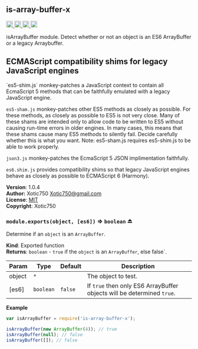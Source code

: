 <a name="module_is-array-buffer-x"></a>
## is-array-buffer-x
<a href="https://travis-ci.org/Xotic750/is-array-buffer-x"
title="Travis status">
<img src="https://travis-ci.org/Xotic750/is-array-buffer-x.svg?branch=master"
alt="Travis status" height="18">
</a>
<a href="https://david-dm.org/Xotic750/is-array-buffer-x"
title="Dependency status">
<img src="https://david-dm.org/Xotic750/is-array-buffer-x.svg"
alt="Dependency status" height="18"/>
</a>
<a
href="https://david-dm.org/Xotic750/is-array-buffer-x#info=devDependencies"
title="devDependency status">
<img src="https://david-dm.org/Xotic750/is-array-buffer-x/dev-status.svg"
alt="devDependency status" height="18"/>
</a>
<a href="https://badge.fury.io/js/is-array-buffer-x" title="npm version">
<img src="https://badge.fury.io/js/is-array-buffer-x.svg"
alt="npm version" height="18">
</a>

isArrayBuffer module. Detect whether or not an object is an ES6 ArrayBuffer
or a legacy Arraybuffer.

<h2>ECMAScript compatibility shims for legacy JavaScript engines</h2>
`es5-shim.js` monkey-patches a JavaScript context to contain all EcmaScript 5
methods that can be faithfully emulated with a legacy JavaScript engine.

`es5-sham.js` monkey-patches other ES5 methods as closely as possible.
For these methods, as closely as possible to ES5 is not very close.
Many of these shams are intended only to allow code to be written to ES5
without causing run-time errors in older engines. In many cases,
this means that these shams cause many ES5 methods to silently fail.
Decide carefully whether this is what you want. Note: es5-sham.js requires
es5-shim.js to be able to work properly.

`json3.js` monkey-patches the EcmaScript 5 JSON implimentation faithfully.

`es6.shim.js` provides compatibility shims so that legacy JavaScript engines
behave as closely as possible to ECMAScript 6 (Harmony).

**Version**: 1.0.4  
**Author:** Xotic750 <Xotic750@gmail.com>  
**License**: [MIT](&lt;https://opensource.org/licenses/MIT&gt;)  
**Copyright**: Xotic750  
<a name="exp_module_is-array-buffer-x--module.exports"></a>
### `module.exports(object, [es6])` ⇒ <code>boolean</code> ⏏
Determine if an `object` is an `ArrayBuffer`.

**Kind**: Exported function  
**Returns**: <code>boolean</code> - `true` if the `object` is an `ArrayBuffer`,
 else false`.  

| Param | Type | Default | Description |
| --- | --- | --- | --- |
| object | <code>\*</code> |  | The object to test. |
| [es6] | <code>boolean</code> | <code>false</code> | If `true` then only ES6 ArrayBuffer objects  will be determined `true`. |

**Example**  
```js
var isArrayBuffer = require('is-array-buffer-x');

isArrayBuffer(new ArrayBuffer(4)); // true
isArrayBuffer(null); // false
isArrayBuffer([]); // false
```
